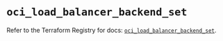 # `oci_load_balancer_backend_set`

Refer to the Terraform Registry for docs: [`oci_load_balancer_backend_set`](https://registry.terraform.io/providers/oracle/oci/7.19.0/docs/resources/load_balancer_backend_set).
